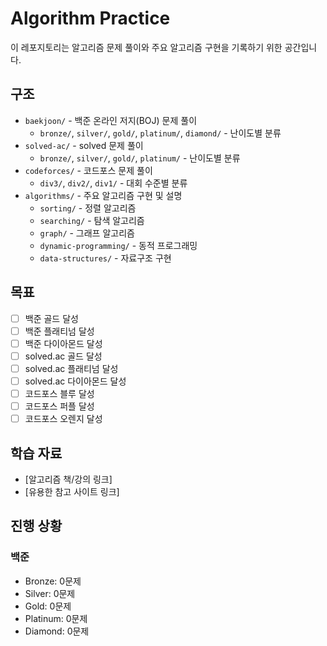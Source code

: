 # Algorithm Practice

이 레포지토리는 알고리즘 문제 풀이와 주요 알고리즘 구현을 기록하기 위한 공간입니다.

## 구조

- `baekjoon/` - 백준 온라인 저지(BOJ) 문제 풀이
  - `bronze/`, `silver/`, `gold/`, `platinum/`, `diamond/` - 난이도별 분류
- `solved-ac/` - solved 문제 풀이
  - `bronze/`, `silver/`, `gold/`, `platinum/` - 난이도별 분류
- `codeforces/` - 코드포스 문제 풀이
  - `div3/`, `div2/`, `div1/` - 대회 수준별 분류
- `algorithms/` - 주요 알고리즘 구현 및 설명
  - `sorting/` - 정렬 알고리즘
  - `searching/` - 탐색 알고리즘
  - `graph/` - 그래프 알고리즘
  - `dynamic-programming/` - 동적 프로그래밍
  - `data-structures/` - 자료구조 구현

## 목표
- [ ] 백준 골드 달성
- [ ] 백준 플래티넘 달성
- [ ] 백준 다이아몬드 달성
- [ ] solved.ac 골드 달성
- [ ] solved.ac 플래티넘 달성
- [ ] solved.ac 다이아몬드 달성
- [ ] 코드포스 블루 달성
- [ ] 코드포스 퍼플 달성
- [ ] 코드포스 오렌지 달성

## 학습 자료

- [알고리즘 책/강의 링크]
- [유용한 참고 사이트 링크]

## 진행 상황

### 백준
- Bronze: 0문제
- Silver: 0문제
- Gold: 0문제
- Platinum: 0문제
- Diamond: 0문제
